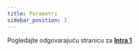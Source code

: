 ```yaml
---
title: Parametri
sidebar_position: 3
---
```


Pogledajte odgovarajuću stranicu za **[Intra 1](/docs/finance-area/declarations/intrastat/create-from-records-intrastat1/parameters)**







